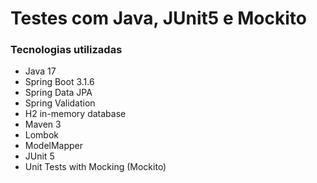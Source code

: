 <h1>Testes com Java, JUnit5 e Mockito</h1> 
<h3>Tecnologias utilizadas</h3>
<ul>
  <li>Java 17</li>
  <li>Spring Boot 3.1.6</li>
  <li>Spring Data JPA</li>
  <li>Spring Validation</li>
  <li>H2 in-memory database</li>
  <li>Maven 3</li>
  <li>Lombok</li>
  <li>ModelMapper</li>
  <li>JUnit 5</li>
  <li>Unit Tests with Mocking (Mockito)</li>
</ul>
